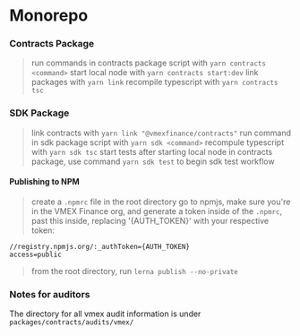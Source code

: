 # Monorepo

### Contracts Package

> run commands in contracts package script with `yarn contracts <command>`
> start local node with `yarn contracts start:dev`
> link packages with `yarn link`
> recompile typescript with `yarn contracts tsc`

### SDK Package

> link contracts with `yarn link "@vmexfinance/contracts"`
> run command in sdk package script with `yarn sdk <command>`
> recompule typescript with `yarn sdk tsc`
> start tests after starting local node in contracts package, use command `yarn sdk test` to begin sdk test workflow

#### Publishing to NPM

> create a `.npmrc` file in the root directory
> go to npmjs, make sure you're in the VMEX Finance org, and generate a token
> inside of the `.npmrc`, past this inside, replacing '{AUTH_TOKEN}' with your respective token:

```
//registry.npmjs.org/:_authToken={AUTH_TOKEN}
access=public
```

> from the root directory, run `lerna publish --no-private`

### Notes for auditors

The directory for all vmex audit information is under `packages/contracts/audits/vmex/`
